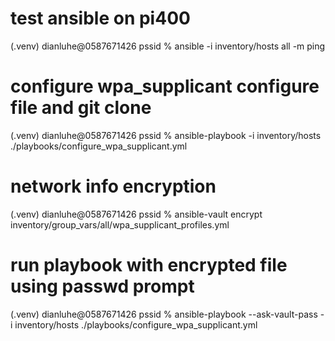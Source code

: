 # test ansible on pi400
(.venv) dianluhe@0587671426 pssid % ansible -i inventory/hosts all -m ping

# configure wpa_supplicant configure file and git clone
(.venv) dianluhe@0587671426 pssid % ansible-playbook -i inventory/hosts ./playbooks/configure_wpa_supplicant.yml

# network info encryption
(.venv) dianluhe@0587671426 pssid % ansible-vault encrypt inventory/group_vars/all/wpa_supplicant_profiles.yml

# run playbook with encrypted file using passwd prompt
(.venv) dianluhe@0587671426 pssid % ansible-playbook --ask-vault-pass -i inventory/hosts ./playbooks/configure_wpa_supplicant.yml

